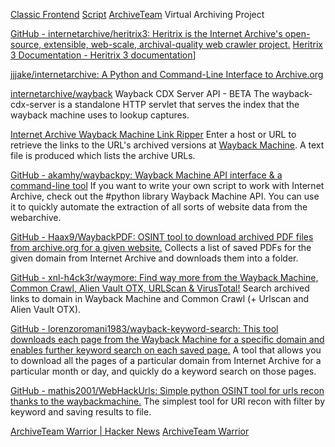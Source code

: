 
[Classic Frontend](https://wayback-classic.net/)
[Script](https://github.com/overcast07/wayback-machine-spn-scripts)
[ArchiveTeam](https://tracker.archiveteam.org/)
Virtual Archiving Project

[GitHub - internetarchive/heritrix3: Heritrix is the Internet Archive's open-source, extensible, web-scale, archival-quality web crawler project.](https://github.com/internetarchive/heritrix3)
[Heritrix 3 Documentation - Heritrix 3 documentation](https://heritrix.readthedocs.io/en/latest/)]

[jjjake/internetarchive: A Python and Command-Line Interface to Archive.org](https://github.com/jjjake/internetarchive)

[internetarchive/wayback](https://github.com/internetarchive/wayback/tree/master/wayback-cdx-server)
Wayback CDX Server API - BETA
The wayback-cdx-server is a standalone HTTP servlet that serves the index that the wayback machine uses to lookup captures.

[Internet Archive Wayback Machine Link Ripper](https://tools.digitalmethods.net/beta/internetArchiveWaybackMachineLinkRipper/)
Enter a host or URL to retrieve the links to the URL's archived versions at [Wayback Machine](http://wayback.archive.org). A text file is produced which lists the archive URLs.

[GitHub - akamhy/waybackpy: Wayback Machine API interface & a command-line tool](https://github.com/akamhy/waybackpy)
If you want to write your own script to work with Internet Archive, check out the #python library Wayback Machine API. You can use it to quickly automate the extraction of all sorts of website data from the webarchive.

[GitHub - Haax9/WaybackPDF: OSINT tool to download archived PDF files from archive.org for a given website.](https://github.com/Haax9/WaybackPDF)
Collects a list of saved PDFs for the given domain from Internet Archive
and downloads them into a folder.

[GitHub - xnl-h4ck3r/waymore: Find way more from the Wayback Machine, Common Crawl, Alien Vault OTX, URLScan & VirusTotal!](https://github.com/xnl-h4ck3r/waymore)
Search archived links to domain in Wayback Machine and Common Crawl (+ Urlscan and Alien Vault OTX).

[GitHub - lorenzoromani1983/wayback-keyword-search: This tool downloads each page from the Wayback Machine for a specific domain and enables further keyword search on each saved page.](https://github.com/lorenzoromani1983/wayback-keyword-search)
A tool that allows you to download all the pages of a particular domain from Internet Archive for a particular month or day, and quickly do a keyword search on those pages.

[GitHub - mathis2001/WebHackUrls: Simple python OSINT tool for urls recon thanks to the waybackmachine.](https://github.com/mathis2001/WebHackUrls)
The simplest tool for URl recon with filter by keyword and saving results to file.

[ArchiveTeam Warrior | Hacker News](https://news.ycombinator.com/item?id=41141349)
[ArchiveTeam Warrior](https://warrior.archiveteam.org/)
